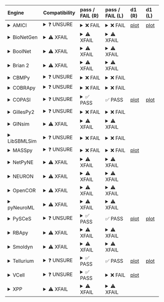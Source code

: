 | Engine                                                                                                                                     | Compatibility                                                                                                                                                                                                       | pass / FAIL (R)                                                                                                                                                                                                                                                                                                                                                                                                                                                                                                                                                                                                                                                                                                                                                                                                                                          | pass / FAIL (L)                                                                                                                                                                                                                                                                                                                                                                                                                                                                                                                                          | d1 (R)                                                        | d1 (L)                                                       |
| :----------------------------------------------------------------------------------------------------------------------------------------- | :------------------------------------------------------------------------------------------------------------------------------------------------------------------------------------------------------------------ | :------------------------------------------------------------------------------------------------------------------------------------------------------------------------------------------------------------------------------------------------------------------------------------------------------------------------------------------------------------------------------------------------------------------------------------------------------------------------------------------------------------------------------------------------------------------------------------------------------------------------------------------------------------------------------------------------------------------------------------------------------------------------------------------------------------------------------------------------------- | :------------------------------------------------------------------------------------------------------------------------------------------------------------------------------------------------------------------------------------------------------------------------------------------------------------------------------------------------------------------------------------------------------------------------------------------------------------------------------------------------------------------------------------------------------- | :------------------------------------------------------------ | :----------------------------------------------------------- |
| <details><summary>AMICI</summary>https://docs.biosimulators.org/Biosimulators_AMICI/<br></details>                                         | <details><summary>&#10067; UNSURE</summary>The file extensions ('xml', 'sedml') suggest the input file types may not be compatibe with AMICI.<br><br>SBML and SED-ML are compatible with AMICI.</details>           | <details><summary>&#10060; FAIL</summary><a href="https://api.biosimulations.org/runs/675999e9c3054f763d585989">view</a><br><a href="https://api.biosimulations.org/results/675999e9c3054f763d585989/download">download</a><br><a href="https://api.biosimulations.org/logs/675999e9c3054f763d585989?includeOutput=true">logs</a><br><br>ERROR MESSAGE:<br>The COMBINE/OMEX did not execute successfully:<br><br> The SED document did not execute successfully:<br> <br> Cannot turn parameter ModelValue_0 into a constant/fixed parameter since it either has an initial assignment or is the target of an assignment or rate rule.<br> <br> target /sbml:sbml/sbml:model/sbml:listOfParameters/sbml:parameter[@id='LCK_switch'] is not a valid XPath to an attribute of a model element<br><br>ERROR TYPE:<br>CombineArchiveExecutionError</details> | <details><summary>&#10060; FAIL</summary>ERROR MESSAGE:<br>The COMBINE/OMEX did not execute successfully:<br><br> The SED document did not execute successfully:<br> <br> Cannot turn parameter ModelValue_0 into a constant/fixed parameter since it either has an initial assignment or is the target of an assignment or rate rule.<br> <br> target /sbml:sbml/sbml:model/sbml:listOfParameters/sbml:parameter[@id='LCK_switch'] is not a valid XPath to an attribute of a model element<br><br>ERROR TYPE:<br>CombineArchiveExecutionError</details> | <a href="d1_plots_remote\amici_plot_9_task2.pdf">plot</a>     | <a href="d1_plots_local\amici_plot_9_task2.pdf">plot</a>     |
| <details><summary>BioNetGen</summary>https://docs.biosimulators.org/Biosimulators_BioNetGen/<br></details>                                 | <details><summary>&#9888; XFAIL</summary>EXPECTED FAIL<br><br>Only BNGL, SED-ML are compatible with BioNetGen.</details>                                                                                            | <details><summary>&#9888; XFAIL</summary>EXPECTED FAIL<br><br><a href="https://api.biosimulations.org/runs/675999ec707aa64104620d7c">view</a><br><a href="https://api.biosimulations.org/results/675999ec707aa64104620d7c/download">download</a><br><a href="https://api.biosimulations.org/logs/675999ec707aa64104620d7c?includeOutput=true">logs</a><br><br>ERROR MESSAGE:<br>`/root/archive.omex` is not a valid COMBINE/OMEX archive.<br> - The SED-ML file at location `./Theinmozhi_2018.sedml` is invalid.<br> - Simulation `sim1` is invalid.<br> - Algorithm has an invalid KiSAO id `KISAO_0000694`.<br><br>ERROR TYPE:<br>ValueError</details>                                                                                                                                                                                                | <details><summary>&#9888; XFAIL</summary>EXPECTED FAIL<br><br>ERROR MESSAGE:<br>`/root/in/Theinmozhi_2018.omex` is not a valid COMBINE/OMEX archive.<br> - The SED-ML file at location `./Theinmozhi_2018.sedml` is invalid.<br> - Simulation `sim1` is invalid.<br> - Algorithm has an invalid KiSAO id `KISAO_0000694`.<br><br>ERROR TYPE:<br>ValueError</details>                                                                                                                                                                                     |                                                               |                                                              |
| <details><summary>BoolNet</summary>https://docs.biosimulators.org/Biosimulators_BoolNet/<br></details>                                     | <details><summary>&#9888; XFAIL</summary>EXPECTED FAIL<br><br>Only SBML-qual, SED-ML are compatible with BoolNet.</details>                                                                                         | <details><summary>&#9888; XFAIL</summary>EXPECTED FAIL<br><br><a href="https://api.biosimulations.org/runs/675999eec3054f763d585992">view</a><br><a href="https://api.biosimulations.org/results/675999eec3054f763d585992/download">download</a><br><a href="https://api.biosimulations.org/logs/675999eec3054f763d585992?includeOutput=true">logs</a><br><br>ERROR MESSAGE:<br>`/root/archive.omex` is not a valid COMBINE/OMEX archive.<br> - The SED-ML file at location `./Theinmozhi_2018.sedml` is invalid.<br> - Simulation `sim1` is invalid.<br> - Algorithm has an invalid KiSAO id `KISAO_0000694`.<br><br>ERROR TYPE:<br>ValueError</details>                                                                                                                                                                                                | <details><summary>&#9888; XFAIL</summary>EXPECTED FAIL<br><br>ERROR MESSAGE:<br>`/root/in/Theinmozhi_2018.omex` is not a valid COMBINE/OMEX archive.<br> - The SED-ML file at location `./Theinmozhi_2018.sedml` is invalid.<br> - Simulation `sim1` is invalid.<br> - Algorithm has an invalid KiSAO id `KISAO_0000694`.<br><br>ERROR TYPE:<br>ValueError</details>                                                                                                                                                                                     |                                                               |                                                              |
| <details><summary>Brian 2</summary>https://docs.biosimulators.org/Biosimulators_pyNeuroML/<br></details>                                   | <details><summary>&#9888; XFAIL</summary>EXPECTED FAIL<br><br>Only NeuroML, SED-ML are compatible with Brian 2.</details>                                                                                           | <details><summary>&#9888; XFAIL</summary>EXPECTED FAIL<br><br><a href="https://api.biosimulations.org/runs/675999ebc3054f763d58598f">view</a><br><a href="https://api.biosimulations.org/results/675999ebc3054f763d58598f/download">download</a><br><a href="https://api.biosimulations.org/logs/675999ebc3054f763d58598f?includeOutput=true">logs</a><br><br>ERROR MESSAGE:<br>No module named 'libsbml'<br><br>ERROR TYPE:<br>ModuleNotFoundError</details>                                                                                                                                                                                                                                                                                                                                                                                            | <details><summary>&#9888; XFAIL</summary>EXPECTED FAIL<br><br>ERROR MESSAGE:<br>No module named 'libsbml'<br><br>ERROR TYPE:<br>ModuleNotFoundError</details>                                                                                                                                                                                                                                                                                                                                                                                            |                                                               |                                                              |
| <details><summary>CBMPy</summary>https://docs.biosimulators.org/Biosimulators_CBMPy/<br></details>                                         | <details><summary>&#10067; UNSURE</summary>The file extensions ('xml', 'sedml') suggest the input file types may not be compatibe with CBMPy.<br><br>SBML and SED-ML are compatible with CBMPy.</details>           | <details><summary>&#10060; FAIL</summary><a href="https://api.biosimulations.org/runs/675999f0c3054f763d585995">view</a><br><a href="https://api.biosimulations.org/results/675999f0c3054f763d585995/download">download</a><br><a href="https://api.biosimulations.org/logs/675999f0c3054f763d585995?includeOutput=true">logs</a><br><br>ERROR MESSAGE:<br>`/root/archive.omex` is not a valid COMBINE/OMEX archive.<br> - The SED-ML file at location `./Theinmozhi_2018.sedml` is invalid.<br> - Simulation `sim1` is invalid.<br> - Algorithm has an invalid KiSAO id `KISAO_0000694`.<br><br>ERROR TYPE:<br>ValueError</details>                                                                                                                                                                                                                     | <details><summary>&#10060; FAIL</summary>ERROR MESSAGE:<br>`/root/in/Theinmozhi_2018.omex` is not a valid COMBINE/OMEX archive.<br> - The SED-ML file at location `./Theinmozhi_2018.sedml` is invalid.<br> - Simulation `sim1` is invalid.<br> - Algorithm has an invalid KiSAO id `KISAO_0000694`.<br><br>ERROR TYPE:<br>ValueError</details>                                                                                                                                                                                                          |                                                               |                                                              |
| <details><summary>COBRApy</summary>https://docs.biosimulators.org/Biosimulators_COBRApy/<br>Only allows steady state simulations</details> | <details><summary>&#10067; UNSURE</summary>The file extensions ('xml', 'sedml') suggest the input file types may not be compatibe with COBRApy.<br><br>SBML and SED-ML are compatible with COBRApy.</details>       | <details><summary>&#10060; FAIL</summary><a href="https://api.biosimulations.org/runs/675999f29fa297efdca4d39e">view</a><br><a href="https://api.biosimulations.org/results/675999f29fa297efdca4d39e/download">download</a><br><a href="https://api.biosimulations.org/logs/675999f29fa297efdca4d39e?includeOutput=true">logs</a><br><br>ERROR MESSAGE:<br>`/root/archive.omex` is not a valid COMBINE/OMEX archive.<br> - The SED-ML file at location `./Theinmozhi_2018.sedml` is invalid.<br> - Simulation `sim1` is invalid.<br> - Algorithm has an invalid KiSAO id `KISAO_0000694`.<br><br>ERROR TYPE:<br>ValueError</details>                                                                                                                                                                                                                     | <details><summary>&#10060; FAIL</summary>ERROR MESSAGE:<br>`/root/in/Theinmozhi_2018.omex` is not a valid COMBINE/OMEX archive.<br> - The SED-ML file at location `./Theinmozhi_2018.sedml` is invalid.<br> - Simulation `sim1` is invalid.<br> - Algorithm has an invalid KiSAO id `KISAO_0000694`.<br><br>ERROR TYPE:<br>ValueError</details>                                                                                                                                                                                                          |                                                               |                                                              |
| <details><summary>COPASI</summary>https://docs.biosimulators.org/Biosimulators_COPASI/<br></details>                                       | <details><summary>&#10067; UNSURE</summary>The file extensions ('xml', 'sedml') suggest the input file types may not be compatibe with COPASI.<br><br>SBML and SED-ML are compatible with COPASI.</details>         | <details><summary>&#9989; PASS</summary><a href="https://api.biosimulations.org/runs/675999f4c3054f763d58599e">view</a><br><a href="https://api.biosimulations.org/results/675999f4c3054f763d58599e/download">download</a><br><a href="https://api.biosimulations.org/logs/675999f4c3054f763d58599e?includeOutput=true">logs</a><br><br></details>                                                                                                                                                                                                                                                                                                                                                                                                                                                                                                       | &#9989; PASS                                                                                                                                                                                                                                                                                                                                                                                                                                                                                                                                             | <a href="d1_plots_remote\copasi_plot_9_task2.pdf">plot</a>    | <a href="d1_plots_local\copasi_plot_9_task2.pdf">plot</a>    |
| <details><summary>GillesPy2</summary>https://docs.biosimulators.org/Biosimulators_GillesPy2/<br></details>                                 | <details><summary>&#10067; UNSURE</summary>The file extensions ('xml', 'sedml') suggest the input file types may not be compatibe with GillesPy2.<br><br>SBML and SED-ML are compatible with GillesPy2.</details>   | <details><summary>&#10060; FAIL</summary><a href="https://api.biosimulations.org/runs/675999f69fa297efdca4d3a4">view</a><br><a href="https://api.biosimulations.org/results/675999f69fa297efdca4d3a4/download">download</a><br><a href="https://api.biosimulations.org/logs/675999f69fa297efdca4d3a4?includeOutput=true">logs</a><br><br>ERROR MESSAGE:<br>`/root/archive.omex` is not a valid COMBINE/OMEX archive.<br> - The SED-ML file at location `./Theinmozhi_2018.sedml` is invalid.<br> - Simulation `sim1` is invalid.<br> - Algorithm has an invalid KiSAO id `KISAO_0000694`.<br><br>ERROR TYPE:<br>ValueError</details>                                                                                                                                                                                                                     | <details><summary>&#10060; FAIL</summary>ERROR MESSAGE:<br>`/root/in/Theinmozhi_2018.omex` is not a valid COMBINE/OMEX archive.<br> - The SED-ML file at location `./Theinmozhi_2018.sedml` is invalid.<br> - Simulation `sim1` is invalid.<br> - Algorithm has an invalid KiSAO id `KISAO_0000694`.<br><br>ERROR TYPE:<br>ValueError</details>                                                                                                                                                                                                          |                                                               |                                                              |
| <details><summary>GINsim</summary>https://docs.biosimulators.org/Biosimulators_GINsim/<br></details>                                       | <details><summary>&#9888; XFAIL</summary>EXPECTED FAIL<br><br>Only SBML-qual, SED-ML are compatible with GINsim.</details>                                                                                          | <details><summary>&#9888; XFAIL</summary>EXPECTED FAIL<br><br><a href="https://api.biosimulations.org/runs/675999f89fa297efdca4d3a9">view</a><br><a href="https://api.biosimulations.org/results/675999f89fa297efdca4d3a9/download">download</a><br><a href="https://api.biosimulations.org/logs/675999f89fa297efdca4d3a9?includeOutput=true">logs</a><br><br>ERROR MESSAGE:<br>`/root/archive.omex` is not a valid COMBINE/OMEX archive.<br> - The SED-ML file at location `./Theinmozhi_2018.sedml` is invalid.<br> - Simulation `sim1` is invalid.<br> - Algorithm has an invalid KiSAO id `KISAO_0000694`.<br><br>ERROR TYPE:<br>ValueError</details>                                                                                                                                                                                                | <details><summary>&#9888; XFAIL</summary>EXPECTED FAIL<br><br>ERROR MESSAGE:<br>`/root/in/Theinmozhi_2018.omex` is not a valid COMBINE/OMEX archive.<br> - The SED-ML file at location `./Theinmozhi_2018.sedml` is invalid.<br> - Simulation `sim1` is invalid.<br> - Algorithm has an invalid KiSAO id `KISAO_0000694`.<br><br>ERROR TYPE:<br>ValueError</details>                                                                                                                                                                                     |                                                               |                                                              |
| <details><summary>LibSBMLSim</summary>https://docs.biosimulators.org/Biosimulators_LibSBMLSim/<br></details>                               | <details><summary>&#10067; UNSURE</summary>The file extensions ('xml', 'sedml') suggest the input file types may not be compatibe with LibSBMLSim.<br><br>SBML and SED-ML are compatible with LibSBMLSim.</details> | <details><summary>&#10060; FAIL</summary><a href="https://api.biosimulations.org/runs/675999fac3054f763d5859a8">view</a><br><a href="https://api.biosimulations.org/results/675999fac3054f763d5859a8/download">download</a><br><a href="https://api.biosimulations.org/logs/675999fac3054f763d5859a8?includeOutput=true">logs</a><br><br>ERROR MESSAGE:<br>`/root/archive.omex` is not a valid COMBINE/OMEX archive.<br> - The SED-ML file at location `./Theinmozhi_2018.sedml` is invalid.<br> - Simulation `sim1` is invalid.<br> - Algorithm has an invalid KiSAO id `KISAO_0000694`.<br><br>ERROR TYPE:<br>ValueError</details>                                                                                                                                                                                                                     | <details><summary>&#10060; FAIL</summary>ERROR MESSAGE:<br>`/root/in/Theinmozhi_2018.omex` is not a valid COMBINE/OMEX archive.<br> - The SED-ML file at location `./Theinmozhi_2018.sedml` is invalid.<br> - Simulation `sim1` is invalid.<br> - Algorithm has an invalid KiSAO id `KISAO_0000694`.<br><br>ERROR TYPE:<br>ValueError</details>                                                                                                                                                                                                          |                                                               |                                                              |
| <details><summary>MASSpy</summary>https://docs.biosimulators.org/Biosimulators_MASSpy/<br></details>                                       | <details><summary>&#10067; UNSURE</summary>The file extensions ('xml', 'sedml') suggest the input file types may not be compatibe with MASSpy.<br><br>SBML and SED-ML are compatible with MASSpy.</details>         | <details><summary>&#10060; FAIL</summary><a href="https://api.biosimulations.org/runs/675999fc707aa64104620d98">view</a><br><a href="https://api.biosimulations.org/results/675999fc707aa64104620d98/download">download</a><br><a href="https://api.biosimulations.org/logs/675999fc707aa64104620d98?includeOutput=true">logs</a><br><br>ERROR MESSAGE:<br>The COMBINE/OMEX did not execute successfully:<br><br> The SED document did not execute successfully:<br> <br> Could not load MassModel '\_30356330_Theinmozhi_PDL1_TCR_regulation'<br> <br> target /sbml:sbml/sbml:model/sbml:listOfParameters/sbml:parameter[@id='LCK_switch'] cannot be changed by XML manipulation, as the target is not an attribute of a model element<br><br>ERROR TYPE:<br>CombineArchiveExecutionError</details>                                                     | <details><summary>&#10060; FAIL</summary>ERROR MESSAGE:<br>`/root/in/Theinmozhi_2018.omex` is not a valid COMBINE/OMEX archive.<br> - The SED-ML file at location `./Theinmozhi_2018.sedml` is invalid.<br> - Simulation `sim1` is invalid.<br> - Algorithm has an invalid KiSAO id `KISAO_0000694`.<br><br>ERROR TYPE:<br>ValueError</details>                                                                                                                                                                                                          | <a href="d1_plots_remote\masspy_plot_9_task2.pdf">plot</a>    |                                                              |
| <details><summary>NetPyNE</summary>https://docs.biosimulators.org/Biosimulators_pyNeuroML/<br></details>                                   | <details><summary>&#9888; XFAIL</summary>EXPECTED FAIL<br><br>Only NeuroML, SED-ML are compatible with NetPyNE.</details>                                                                                           | <details><summary>&#9888; XFAIL</summary>EXPECTED FAIL<br><br><a href="https://api.biosimulations.org/runs/675999fdc3054f763d5859af">view</a><br><a href="https://api.biosimulations.org/results/675999fdc3054f763d5859af/download">download</a><br><a href="https://api.biosimulations.org/logs/675999fdc3054f763d5859af?includeOutput=true">logs</a><br><br>ERROR MESSAGE:<br>No module named 'libsbml'<br><br>ERROR TYPE:<br>ModuleNotFoundError</details>                                                                                                                                                                                                                                                                                                                                                                                            | <details><summary>&#9888; XFAIL</summary>EXPECTED FAIL<br><br>ERROR MESSAGE:<br>No module named 'libsbml'<br><br>ERROR TYPE:<br>ModuleNotFoundError</details>                                                                                                                                                                                                                                                                                                                                                                                            |                                                               |                                                              |
| <details><summary>NEURON</summary>https://docs.biosimulators.org/Biosimulators_pyNeuroML/<br></details>                                    | <details><summary>&#9888; XFAIL</summary>EXPECTED FAIL<br><br>Only NeuroML, SED-ML are compatible with NEURON.</details>                                                                                            | <details><summary>&#9888; XFAIL</summary>EXPECTED FAIL<br><br><a href="https://api.biosimulations.org/runs/675999ff707aa64104620db2">view</a><br><a href="https://api.biosimulations.org/results/675999ff707aa64104620db2/download">download</a><br><a href="https://api.biosimulations.org/logs/675999ff707aa64104620db2?includeOutput=true">logs</a><br><br>ERROR MESSAGE:<br>No module named 'libsbml'<br><br>ERROR TYPE:<br>ModuleNotFoundError</details>                                                                                                                                                                                                                                                                                                                                                                                            | <details><summary>&#9888; XFAIL</summary>EXPECTED FAIL<br><br>ERROR MESSAGE:<br>No module named 'libsbml'<br><br>ERROR TYPE:<br>ModuleNotFoundError</details>                                                                                                                                                                                                                                                                                                                                                                                            |                                                               |                                                              |
| <details><summary>OpenCOR</summary>https://docs.biosimulators.org/Biosimulators_OpenCOR/<br></details>                                     | <details><summary>&#9888; XFAIL</summary>EXPECTED FAIL<br><br>Only CellML, SED-ML are compatible with OpenCOR.</details>                                                                                            | <details><summary>&#9888; XFAIL</summary>EXPECTED FAIL<br><br><a href="https://api.biosimulations.org/runs/67599a019fa297efdca4d3dc">view</a><br><a href="https://api.biosimulations.org/results/67599a019fa297efdca4d3dc/download">download</a><br><a href="https://api.biosimulations.org/logs/67599a019fa297efdca4d3dc?includeOutput=true">logs</a><br><br>ERROR MESSAGE:<br>No module named 'libsbml'<br><br>ERROR TYPE:<br>ModuleNotFoundError</details>                                                                                                                                                                                                                                                                                                                                                                                            | <details><summary>&#9888; XFAIL</summary>EXPECTED FAIL<br><br>ERROR MESSAGE:<br>No module named 'libsbml'<br><br>ERROR TYPE:<br>ModuleNotFoundError</details>                                                                                                                                                                                                                                                                                                                                                                                            |                                                               |                                                              |
| <details><summary>pyNeuroML</summary>https://docs.biosimulators.org/Biosimulators_pyNeuroML/<br></details>                                 | <details><summary>&#9888; XFAIL</summary>EXPECTED FAIL<br><br>Only NeuroML, SED-ML are compatible with pyNeuroML.</details>                                                                                         | <details><summary>&#9888; XFAIL</summary>EXPECTED FAIL<br><br><a href="https://api.biosimulations.org/runs/67599a039fa297efdca4d3e7">view</a><br><a href="https://api.biosimulations.org/results/67599a039fa297efdca4d3e7/download">download</a><br><a href="https://api.biosimulations.org/logs/67599a039fa297efdca4d3e7?includeOutput=true">logs</a><br><br>ERROR MESSAGE:<br>No module named 'libsbml'<br><br>ERROR TYPE:<br>ModuleNotFoundError</details>                                                                                                                                                                                                                                                                                                                                                                                            | <details><summary>&#9888; XFAIL</summary>EXPECTED FAIL<br><br>ERROR MESSAGE:<br>No module named 'libsbml'<br><br>ERROR TYPE:<br>ModuleNotFoundError</details>                                                                                                                                                                                                                                                                                                                                                                                            |                                                               |                                                              |
| <details><summary>PySCeS</summary>https://docs.biosimulators.org/Biosimulators_PySCeS/<br></details>                                       | <details><summary>&#10067; UNSURE</summary>The file extensions ('xml', 'sedml') suggest the input file types may not be compatibe with PySCeS.<br><br>SBML and SED-ML are compatible with PySCeS.</details>         | <details><summary>&#9989; PASS</summary><a href="https://api.biosimulations.org/runs/67599a059fa297efdca4d3ec">view</a><br><a href="https://api.biosimulations.org/results/67599a059fa297efdca4d3ec/download">download</a><br><a href="https://api.biosimulations.org/logs/67599a059fa297efdca4d3ec?includeOutput=true">logs</a><br><br></details>                                                                                                                                                                                                                                                                                                                                                                                                                                                                                                       | &#9989; PASS                                                                                                                                                                                                                                                                                                                                                                                                                                                                                                                                             | <a href="d1_plots_remote\pysces_plot_9_task2.pdf">plot</a>    | <a href="d1_plots_local\pysces_plot_9_task2.pdf">plot</a>    |
| <details><summary>RBApy</summary>https://docs.biosimulators.org/Biosimulators_RBApy/<br></details>                                         | <details><summary>&#9888; XFAIL</summary>EXPECTED FAIL<br><br>Only RBApy, SED-ML are compatible with RBApy.</details>                                                                                               | <details><summary>&#9888; XFAIL</summary>EXPECTED FAIL<br><br><a href="https://api.biosimulations.org/runs/67599a079fa297efdca4d3f3">view</a><br><a href="https://api.biosimulations.org/results/67599a079fa297efdca4d3f3/download">download</a><br><a href="https://api.biosimulations.org/logs/67599a079fa297efdca4d3f3?includeOutput=true">logs</a><br><br>ERROR MESSAGE:<br>`/root/archive.omex` is not a valid COMBINE/OMEX archive.<br> - The SED-ML file at location `./Theinmozhi_2018.sedml` is invalid.<br> - Simulation `sim1` is invalid.<br> - Algorithm has an invalid KiSAO id `KISAO_0000694`.<br><br>ERROR TYPE:<br>ValueError</details>                                                                                                                                                                                                | <details><summary>&#9888; XFAIL</summary>EXPECTED FAIL<br><br>ERROR MESSAGE:<br>`/root/in/Theinmozhi_2018.omex` is not a valid COMBINE/OMEX archive.<br> - The SED-ML file at location `./Theinmozhi_2018.sedml` is invalid.<br> - Simulation `sim1` is invalid.<br> - Algorithm has an invalid KiSAO id `KISAO_0000694`.<br><br>ERROR TYPE:<br>ValueError</details>                                                                                                                                                                                     |                                                               |                                                              |
| <details><summary>Smoldyn</summary>https://smoldyn.readthedocs.io/en/latest/python/api.html#sed-ml-combine-biosimulators-api<br></details> | <details><summary>&#9888; XFAIL</summary>EXPECTED FAIL<br><br>Only Smoldyn, SED-ML are compatible with Smoldyn.</details>                                                                                           | <details><summary>&#9888; XFAIL</summary>EXPECTED FAIL<br><br><a href="https://api.biosimulations.org/runs/67599a09c3054f763d585a0e">view</a><br><a href="https://api.biosimulations.org/results/67599a09c3054f763d585a0e/download">download</a><br><a href="https://api.biosimulations.org/logs/67599a09c3054f763d585a0e?includeOutput=true">logs</a><br><br>ERROR MESSAGE:<br>No module named 'libsbml'<br><br>ERROR TYPE:<br>ModuleNotFoundError</details>                                                                                                                                                                                                                                                                                                                                                                                            | <details><summary>&#9888; XFAIL</summary>EXPECTED FAIL<br><br>ERROR MESSAGE:<br>Error unknown. The log.yml containing error information was not found.<br><br></details>                                                                                                                                                                                                                                                                                                                                                                                 |                                                               |                                                              |
| <details><summary>Tellurium</summary>https://docs.biosimulators.org/Biosimulators_tellurium/<br></details>                                 | <details><summary>&#10067; UNSURE</summary>The file extensions ('xml', 'sedml') suggest the input file types may not be compatibe with Tellurium.<br><br>SBML and SED-ML are compatible with Tellurium.</details>   | <details><summary>&#9989; PASS</summary><a href="https://api.biosimulations.org/runs/67599a0b707aa64104620de0">view</a><br><a href="https://api.biosimulations.org/results/67599a0b707aa64104620de0/download">download</a><br><a href="https://api.biosimulations.org/logs/67599a0b707aa64104620de0?includeOutput=true">logs</a><br><br></details>                                                                                                                                                                                                                                                                                                                                                                                                                                                                                                       | &#9989; PASS                                                                                                                                                                                                                                                                                                                                                                                                                                                                                                                                             | <a href="d1_plots_remote\tellurium_plot_9_task2.pdf">plot</a> | <a href="d1_plots_local\tellurium_plot_9_task2.pdf">plot</a> |
| <details><summary>VCell</summary>https://github.com/virtualcell/vcell<br></details>                                                        | <details><summary>&#10067; UNSURE</summary>The file extensions ('xml', 'sedml') suggest the input file types may not be compatibe with VCell.<br><br>SBML, SED-ML and BNGL are compatible with VCell.</details>     | <details><summary>&#9989; PASS</summary><a href="https://api.biosimulations.org/runs/67599a0e9fa297efdca4d411">view</a><br><a href="https://api.biosimulations.org/results/67599a0e9fa297efdca4d411/download">download</a><br><a href="https://api.biosimulations.org/logs/67599a0e9fa297efdca4d411?includeOutput=true">logs</a><br><br></details>                                                                                                                                                                                                                                                                                                                                                                                                                                                                                                       | <details><summary>&#10060; FAIL</summary>ERROR MESSAGE:<br>Runtime Exception<br><br></details>                                                                                                                                                                                                                                                                                                                                                                                                                                                           | <a href="d1_plots_remote\vcell_plot_9_task2.pdf">plot</a>     |                                                              |
| <details><summary>XPP</summary>https://docs.biosimulators.org/Biosimulators_XPP/<br></details>                                             | <details><summary>&#9888; XFAIL</summary>EXPECTED FAIL<br><br>Only XPP, SED-ML are compatible with XPP.</details>                                                                                                   | <details><summary>&#9888; XFAIL</summary>EXPECTED FAIL<br><br><a href="https://api.biosimulations.org/runs/67599a109fa297efdca4d41c">view</a><br><a href="https://api.biosimulations.org/results/67599a109fa297efdca4d41c/download">download</a><br><a href="https://api.biosimulations.org/logs/67599a109fa297efdca4d41c?includeOutput=true">logs</a><br><br>ERROR MESSAGE:<br>No module named 'libsbml'<br><br>ERROR TYPE:<br>ModuleNotFoundError</details>                                                                                                                                                                                                                                                                                                                                                                                            | <details><summary>&#9888; XFAIL</summary>EXPECTED FAIL<br><br>ERROR MESSAGE:<br>No module named 'libsbml'<br><br>ERROR TYPE:<br>ModuleNotFoundError</details>                                                                                                                                                                                                                                                                                                                                                                                            |                                                               |                                                              |
